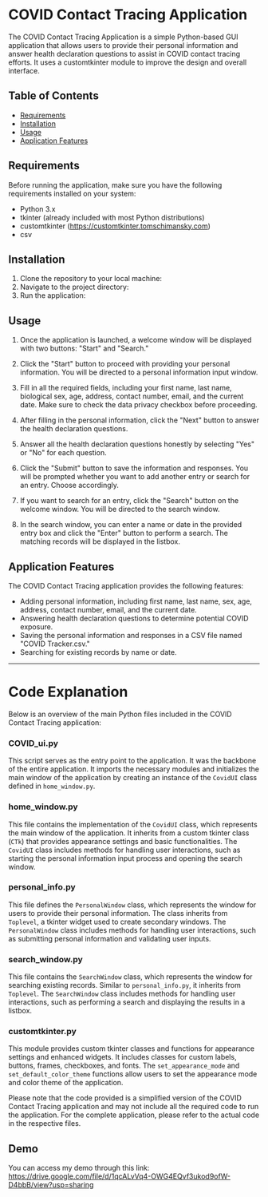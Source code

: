# COVID Contact Tracing Application

The COVID Contact Tracing Application is a simple Python-based GUI application that allows users to provide their personal information and answer health declaration questions to assist in COVID contact tracing efforts. It uses a customtkinter module to improve the design and overall interface.

## Table of Contents

- [Requirements](#requirements)
- [Installation](#installation)
- [Usage](#usage)
- [Application Features](#application-features)

## Requirements

Before running the application, make sure you have the following requirements installed on your system:

- Python 3.x
- tkinter (already included with most Python distributions)
- customtkinter (https://customtkinter.tomschimansky.com)
- csv
  
## Installation

1. Clone the repository to your local machine:
2. Navigate to the project directory:
3. Run the application:

## Usage

1. Once the application is launched, a welcome window will be displayed with two buttons: "Start" and "Search."

2. Click the "Start" button to proceed with providing your personal information. You will be directed to a personal information input window.

3. Fill in all the required fields, including your first name, last name, biological sex, age, address, contact number, email, and the current date. Make sure to check the data privacy checkbox before proceeding.

4. After filling in the personal information, click the "Next" button to answer the health declaration questions.

5. Answer all the health declaration questions honestly by selecting "Yes" or "No" for each question.

6. Click the "Submit" button to save the information and responses. You will be prompted whether you want to add another entry or search for an entry. Choose accordingly.

7. If you want to search for an entry, click the "Search" button on the welcome window. You will be directed to the search window.

8. In the search window, you can enter a name or date in the provided entry box and click the "Enter" button to perform a search. The matching records will be displayed in the listbox.

## Application Features

The COVID Contact Tracing application provides the following features:

- Adding personal information, including first name, last name, sex, age, address, contact number, email, and the current date.
- Answering health declaration questions to determine potential COVID exposure.
- Saving the personal information and responses in a CSV file named "COVID Tracker.csv."
- Searching for existing records by name or date.

---

# Code Explanation

Below is an overview of the main Python files included in the COVID Contact Tracing application:

### COVID_ui.py

This script serves as the entry point to the application. It was the backbone of the entire application. It imports the necessary modules and initializes the main window of the application by creating an instance of the `CovidUI` class defined in `home_window.py`.

### home_window.py

This file contains the implementation of the `CovidUI` class, which represents the main window of the application. It inherits from a custom tkinter class (`CTk`) that provides appearance settings and basic functionalities. The `CovidUI` class includes methods for handling user interactions, such as starting the personal information input process and opening the search window.

### personal_info.py

This file defines the `PersonalWindow` class, which represents the window for users to provide their personal information. The class inherits from `Toplevel`, a tkinter widget used to create secondary windows. The `PersonalWindow` class includes methods for handling user interactions, such as submitting personal information and validating user inputs.

### search_window.py

This file contains the `SearchWindow` class, which represents the window for searching existing records. Similar to `personal_info.py`, it inherits from `Toplevel`. The `SearchWindow` class includes methods for handling user interactions, such as performing a search and displaying the results in a listbox.

### customtkinter.py

This module provides custom tkinter classes and functions for appearance settings and enhanced widgets. It includes classes for custom labels, buttons, frames, checkboxes, and fonts. The `set_appearance_mode` and `set_default_color_theme` functions allow users to set the appearance mode and color theme of the application.

Please note that the code provided is a simplified version of the COVID Contact Tracing application and may not include all the required code to run the application. For the complete application, please refer to the actual code in the respective files.

## Demo

You can access my demo through this link:
https://drive.google.com/file/d/1qcALvVq4-OWG4EQvf3ukod9ofW-D4bbB/view?usp=sharing

